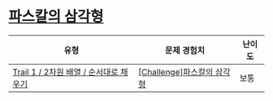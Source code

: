 # [파스칼의 삼각형](https://www.codetree.ai/trails/complete/curated-cards/challenge-pascals-triangle)

|유형|문제 경험치|난이도|
|---|---|---|
|[Trail 1 / 2차원 배열 / 순서대로 채우기](https://www.codetree.ai/trail-info/novice-low/)|[[Challenge]파스칼의 삼각형](https://www.codetree.ai/trails/complete/curated-cards/challenge-pascals-triangle/)|보통|

